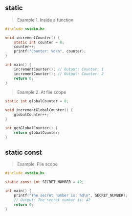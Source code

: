 
## **static**

> Example 1. Inside a function 
 
```c
#include <stdio.h>

void incrementCounter() {
    static int counter = 0;
    counter++;
    printf("Counter: %d\n", counter);
}

int main() {
    incrementCounter(); // Output: Counter: 1
    incrementCounter(); // Output: Counter: 2
    return 0;
}
```


> Example 2. At file scope

```c
static int globalCounter = 0;

void incrementGlobalCounter() {
    globalCounter++;
}

int getGlobalCounter() {
    return globalCounter;
}

```

## **static const**

> Example. File scope 

```c
#include <stdio.h>

static const int SECRET_NUMBER = 42;

int main() {
    printf("The secret number is: %d\n", SECRET_NUMBER);
    // Output: The secret number is: 42
    return 0;
}
```